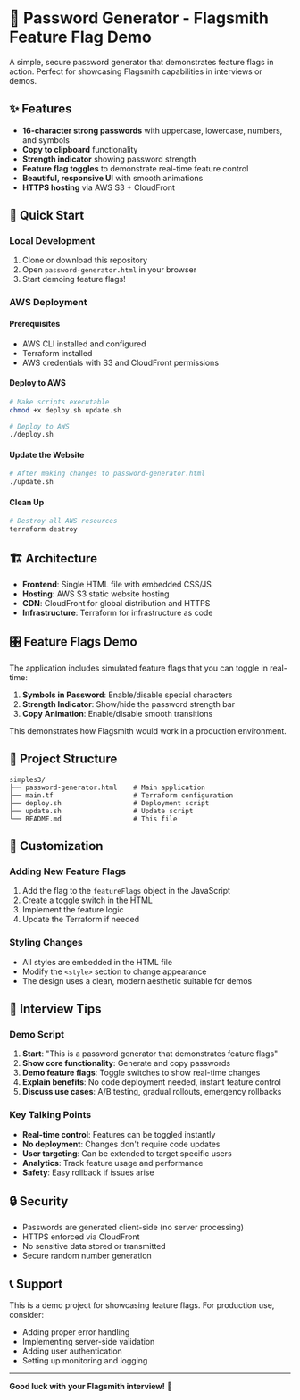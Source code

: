 # 🔐 Password Generator - Flagsmith Feature Flag Demo

A simple, secure password generator that demonstrates feature flags in action. Perfect for showcasing Flagsmith capabilities in interviews or demos.

## ✨ Features

- **16-character strong passwords** with uppercase, lowercase, numbers, and symbols
- **Copy to clipboard** functionality
- **Strength indicator** showing password strength
- **Feature flag toggles** to demonstrate real-time feature control
- **Beautiful, responsive UI** with smooth animations
- **HTTPS hosting** via AWS S3 + CloudFront

## 🚀 Quick Start

### Local Development
1. Clone or download this repository
2. Open `password-generator.html` in your browser
3. Start demoing feature flags!

### AWS Deployment

#### Prerequisites
- AWS CLI installed and configured
- Terraform installed
- AWS credentials with S3 and CloudFront permissions

#### Deploy to AWS
```bash
# Make scripts executable
chmod +x deploy.sh update.sh

# Deploy to AWS
./deploy.sh
```

#### Update the Website
```bash
# After making changes to password-generator.html
./update.sh
```

#### Clean Up
```bash
# Destroy all AWS resources
terraform destroy
```

## 🏗️ Architecture

- **Frontend**: Single HTML file with embedded CSS/JS
- **Hosting**: AWS S3 static website hosting
- **CDN**: CloudFront for global distribution and HTTPS
- **Infrastructure**: Terraform for infrastructure as code

## 🎛️ Feature Flags Demo

The application includes simulated feature flags that you can toggle in real-time:

1. **Symbols in Password**: Enable/disable special characters
2. **Strength Indicator**: Show/hide the password strength bar
3. **Copy Animation**: Enable/disable smooth transitions

This demonstrates how Flagsmith would work in a production environment.

## 📁 Project Structure

```
simples3/
├── password-generator.html    # Main application
├── main.tf                    # Terraform configuration
├── deploy.sh                  # Deployment script
├── update.sh                  # Update script
└── README.md                  # This file
```

## 🔧 Customization

### Adding New Feature Flags
1. Add the flag to the `featureFlags` object in the JavaScript
2. Create a toggle switch in the HTML
3. Implement the feature logic
4. Update the Terraform if needed

### Styling Changes
- All styles are embedded in the HTML file
- Modify the `<style>` section to change appearance
- The design uses a clean, modern aesthetic suitable for demos

## 🎯 Interview Tips

### Demo Script
1. **Start**: "This is a password generator that demonstrates feature flags"
2. **Show core functionality**: Generate and copy passwords
3. **Demo feature flags**: Toggle switches to show real-time changes
4. **Explain benefits**: No code deployment needed, instant feature control
5. **Discuss use cases**: A/B testing, gradual rollouts, emergency rollbacks

### Key Talking Points
- **Real-time control**: Features can be toggled instantly
- **No deployment**: Changes don't require code updates
- **User targeting**: Can be extended to target specific users
- **Analytics**: Track feature usage and performance
- **Safety**: Easy rollback if issues arise

## 🔒 Security

- Passwords are generated client-side (no server processing)
- HTTPS enforced via CloudFront
- No sensitive data stored or transmitted
- Secure random number generation

## 📞 Support

This is a demo project for showcasing feature flags. For production use, consider:
- Adding proper error handling
- Implementing server-side validation
- Adding user authentication
- Setting up monitoring and logging

---

**Good luck with your Flagsmith interview!** 🚀 
